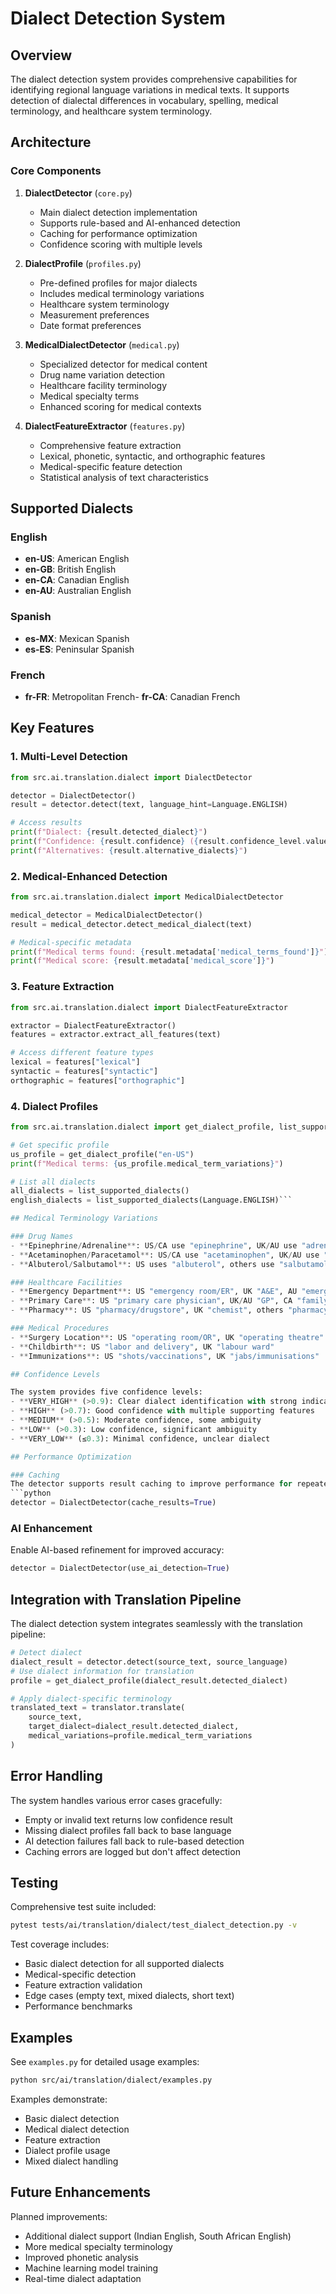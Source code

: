 # Dialect Detection System

## Overview

The dialect detection system provides comprehensive capabilities for identifying regional language variations in medical texts. It supports detection of dialectal differences in vocabulary, spelling, medical terminology, and healthcare system terminology.

## Architecture

### Core Components

1. **DialectDetector** (`core.py`)
   - Main dialect detection implementation
   - Supports rule-based and AI-enhanced detection
   - Caching for performance optimization
   - Confidence scoring with multiple levels

2. **DialectProfile** (`profiles.py`)
   - Pre-defined profiles for major dialects
   - Includes medical terminology variations
   - Healthcare system terminology
   - Measurement preferences
   - Date format preferences

3. **MedicalDialectDetector** (`medical.py`)
   - Specialized detector for medical content
   - Drug name variation detection
   - Healthcare facility terminology
   - Medical specialty terms
   - Enhanced scoring for medical contexts

4. **DialectFeatureExtractor** (`features.py`)
   - Comprehensive feature extraction
   - Lexical, phonetic, syntactic, and orthographic features
   - Medical-specific feature detection
   - Statistical analysis of text characteristics

## Supported Dialects

### English
- **en-US**: American English
- **en-GB**: British English
- **en-CA**: Canadian English
- **en-AU**: Australian English

### Spanish
- **es-MX**: Mexican Spanish
- **es-ES**: Peninsular Spanish

### French
- **fr-FR**: Metropolitan French- **fr-CA**: Canadian French

## Key Features

### 1. Multi-Level Detection
```python
from src.ai.translation.dialect import DialectDetector

detector = DialectDetector()
result = detector.detect(text, language_hint=Language.ENGLISH)

# Access results
print(f"Dialect: {result.detected_dialect}")
print(f"Confidence: {result.confidence} ({result.confidence_level.value})")
print(f"Alternatives: {result.alternative_dialects}")
```

### 2. Medical-Enhanced Detection
```python
from src.ai.translation.dialect import MedicalDialectDetector

medical_detector = MedicalDialectDetector()
result = medical_detector.detect_medical_dialect(text)

# Medical-specific metadata
print(f"Medical terms found: {result.metadata['medical_terms_found']}")
print(f"Medical score: {result.metadata['medical_score']}")
```

### 3. Feature Extraction
```python
from src.ai.translation.dialect import DialectFeatureExtractor

extractor = DialectFeatureExtractor()
features = extractor.extract_all_features(text)

# Access different feature types
lexical = features["lexical"]
syntactic = features["syntactic"]
orthographic = features["orthographic"]
```

### 4. Dialect Profiles
```python
from src.ai.translation.dialect import get_dialect_profile, list_supported_dialects

# Get specific profile
us_profile = get_dialect_profile("en-US")
print(f"Medical terms: {us_profile.medical_term_variations}")

# List all dialects
all_dialects = list_supported_dialects()
english_dialects = list_supported_dialects(Language.ENGLISH)```

## Medical Terminology Variations

### Drug Names
- **Epinephrine/Adrenaline**: US/CA use "epinephrine", UK/AU use "adrenaline"
- **Acetaminophen/Paracetamol**: US/CA use "acetaminophen", UK/AU use "paracetamol"
- **Albuterol/Salbutamol**: US uses "albuterol", others use "salbutamol"

### Healthcare Facilities
- **Emergency Department**: US "emergency room/ER", UK "A&E", AU "emergency department"
- **Primary Care**: US "primary care physician", UK/AU "GP", CA "family doctor"
- **Pharmacy**: US "pharmacy/drugstore", UK "chemist", others "pharmacy"

### Medical Procedures
- **Surgery Location**: US "operating room/OR", UK "operating theatre"
- **Childbirth**: US "labor and delivery", UK "labour ward"
- **Immunizations**: US "shots/vaccinations", UK "jabs/immunisations"

## Confidence Levels

The system provides five confidence levels:
- **VERY_HIGH** (>0.9): Clear dialect identification with strong indicators
- **HIGH** (>0.7): Good confidence with multiple supporting features
- **MEDIUM** (>0.5): Moderate confidence, some ambiguity
- **LOW** (>0.3): Low confidence, significant ambiguity
- **VERY_LOW** (≤0.3): Minimal confidence, unclear dialect

## Performance Optimization

### Caching
The detector supports result caching to improve performance for repeated texts:
```python
detector = DialectDetector(cache_results=True)
```

### AI Enhancement
Enable AI-based refinement for improved accuracy:
```python
detector = DialectDetector(use_ai_detection=True)
```

## Integration with Translation Pipeline

The dialect detection system integrates seamlessly with the translation pipeline:
```python
# Detect dialect
dialect_result = detector.detect(source_text, source_language)
# Use dialect information for translation
profile = get_dialect_profile(dialect_result.detected_dialect)

# Apply dialect-specific terminology
translated_text = translator.translate(
    source_text,
    target_dialect=dialect_result.detected_dialect,
    medical_variations=profile.medical_term_variations
)
```

## Error Handling

The system handles various error cases gracefully:
- Empty or invalid text returns low confidence result
- Missing dialect profiles fall back to base language
- AI detection failures fall back to rule-based detection
- Caching errors are logged but don't affect detection

## Testing

Comprehensive test suite included:
```bash
pytest tests/ai/translation/dialect/test_dialect_detection.py -v
```

Test coverage includes:
- Basic dialect detection for all supported dialects
- Medical-specific detection
- Feature extraction validation
- Edge cases (empty text, mixed dialects, short text)
- Performance benchmarks

## Examples

See `examples.py` for detailed usage examples:
```bash
python src/ai/translation/dialect/examples.py
```

Examples demonstrate:
- Basic dialect detection
- Medical dialect detection
- Feature extraction
- Dialect profile usage
- Mixed dialect handling

## Future Enhancements

Planned improvements:
- Additional dialect support (Indian English, South African English)
- More medical specialty terminology
- Improved phonetic analysis
- Machine learning model training
- Real-time dialect adaptation
